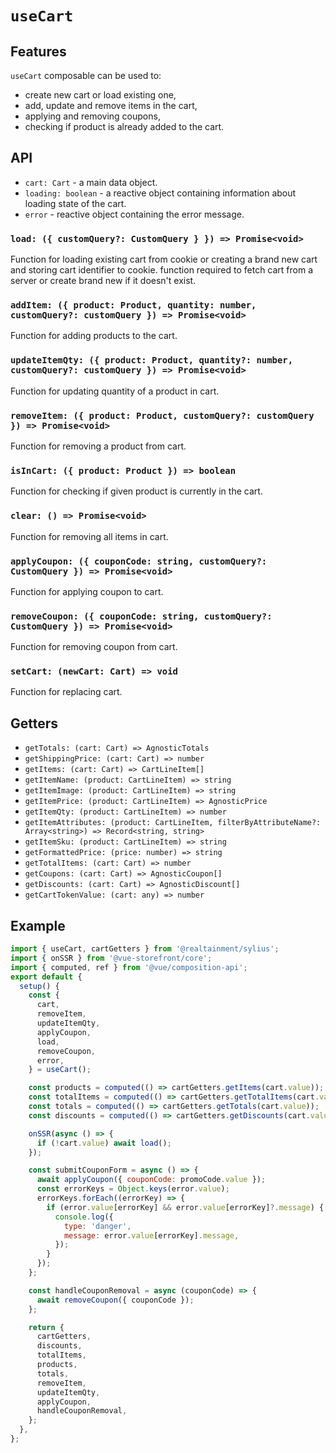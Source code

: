 # `useCart`

## Features

`useCart` composable can be used to:

- create new cart or load existing one,
- add, update and remove items in the cart,
- applying and removing coupons,
- checking if product is already added to the cart.

## API

- `cart: Cart` - a main data object.
- `loading: boolean` - a reactive object containing information about loading state of the cart.
- `error` - reactive object containing the error message.

### `load: ({ customQuery?: CustomQuery } }) => Promise<void>`

Function for loading existing cart from cookie or creating a brand new cart and storing cart identifier to cookie.
function required to fetch cart from a server or create brand new if it doesn't exist.

### `addItem: ({ product: Product, quantity: number, customQuery?: customQuery }) => Promise<void>`

Function for adding products to the cart.

### `updateItemQty: ({ product: Product, quantity?: number, customQuery?: customQuery }) => Promise<void>`

Function for updating quantity of a product in cart.

### `removeItem: ({ product: Product, customQuery?: customQuery }) => Promise<void>`

Function for removing a product from cart.

### `isInCart: ({ product: Product }) => boolean`

Function for checking if given product is currently in the cart.

### `clear: () => Promise<void>`

Function for removing all items in cart.

### `applyCoupon: ({ couponCode: string, customQuery?: CustomQuery }) => Promise<void>`

Function for applying coupon to cart.

### `removeCoupon: ({ couponCode: string, customQuery?: CustomQuery }) => Promise<void>`

Function for removing coupon from cart.

### `setCart: (newCart: Cart) => void`

Function for replacing cart.

## Getters

- `getTotals: (cart: Cart) => AgnosticTotals`
- `getShippingPrice: (cart: Cart) => number`
- `getItems: (cart: Cart) => CartLineItem[]`
- `getItemName: (product: CartLineItem) => string`
- `getItemImage: (product: CartLineItem) => string`
- `getItemPrice: (product: CartLineItem) => AgnosticPrice`
- `getItemQty: (product: CartLineItem) => number`
- `getItemAttributes: (product: CartLineItem, filterByAttributeName?: Array<string>) => Record<string, string>`
- `getItemSku: (product: CartLineItem) => string`
- `getFormattedPrice: (price: number) => string`
- `getTotalItems: (cart: Cart) => number`
- `getCoupons: (cart: Cart) => AgnosticCoupon[]`
- `getDiscounts: (cart: Cart) => AgnosticDiscount[]`
- `getCartTokenValue: (cart: any) => number`

## Example

```js
import { useCart, cartGetters } from '@realtainment/sylius';
import { onSSR } from '@vue-storefront/core';
import { computed, ref } from '@vue/composition-api';
export default {
  setup() {
    const {
      cart,
      removeItem,
      updateItemQty,
      applyCoupon,
      load,
      removeCoupon,
      error,
    } = useCart();

    const products = computed(() => cartGetters.getItems(cart.value));
    const totalItems = computed(() => cartGetters.getTotalItems(cart.value));
    const totals = computed(() => cartGetters.getTotals(cart.value));
    const discounts = computed(() => cartGetters.getDiscounts(cart.value));

    onSSR(async () => {
      if (!cart.value) await load();
    });

    const submitCouponForm = async () => {
      await applyCoupon({ couponCode: promoCode.value });
      const errorKeys = Object.keys(error.value);
      errorKeys.forEach((errorKey) => {
        if (error.value[errorKey] && error.value[errorKey]?.message) {
          console.log({
            type: 'danger',
            message: error.value[errorKey].message,
          });
        }
      });
    };

    const handleCouponRemoval = async (couponCode) => {
      await removeCoupon({ couponCode });
    };

    return {
      cartGetters,
      discounts,
      totalItems,
      products,
      totals,
      removeItem,
      updateItemQty,
      applyCoupon,
      handleCouponRemoval,
    };
  },
};
```
